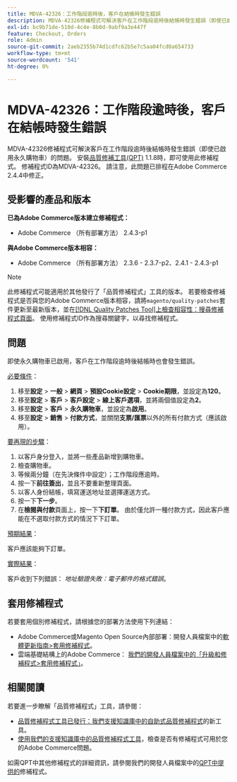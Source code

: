 ```yaml
---
title: MDVA-42326：工作階段逾時後，客戶在結帳時發生錯誤
description: MDVA-42326修補程式可解決客戶在工作階段逾時後結帳時發生錯誤（即使已啟用永久購物車）的問題。 安裝[Quality Patches Tool (QPT)](/help/announcements/adobe-commerce-announcements/magento-quality-patches-released-new-tool-to-self-serve-quality-patches.md) 1.1.8時，即可使用此修補程式。 修補程式ID為MDVA-42326。 請注意，此問題已排程在Adobe Commerce 2.4.4中修正。
exl-id: bc9b71de-510d-4c4e-8b0d-9abf9a3e447f
feature: Checkout, Orders
role: Admin
source-git-commit: 2aeb2355b74d1cdfc62b5e7c5aa04fcd0a654733
workflow-type: tm+mt
source-wordcount: '541'
ht-degree: 0%

---
```


# MDVA-42326：工作階段逾時後，客戶在結帳時發生錯誤

MDVA-42326修補程式可解決客戶在工作階段逾時後結帳時發生錯誤（即使已啟用永久購物車）的問題。 安裝[品質修補工具(QPT)](/help/announcements/adobe-commerce-announcements/magento-quality-patches-released-new-tool-to-self-serve-quality-patches.md) 1.1.8時，即可使用此修補程式。 修補程式ID為MDVA-42326。 請注意，此問題已排程在Adobe Commerce 2.4.4中修正。

## 受影響的產品和版本

**已為Adobe Commerce版本建立修補程式：**

* Adobe Commerce （所有部署方法） 2.4.3-p1

**與Adobe Commerce版本相容：**

* Adobe Commerce （所有部署方法） 2.3.6 - 2.3.7-p2、2.4.1 - 2.4.3-p1

>[!NOTE]
>
>此修補程式可能適用於其他發行了「品質修補程式」工具的版本。 若要檢查修補程式是否與您的Adobe Commerce版本相容，請將`magento/quality-patches`套件更新至最新版本，並在[[!DNL Quality Patches Tool]上檢查相容性：搜尋修補程式頁面](https://experienceleague.adobe.com/tools/commerce-quality-patches/index.html?lang=zh-Hant)。 使用修補程式ID作為搜尋關鍵字，以尋找修補程式。

## 問題

即使永久購物車已啟用，客戶在工作階段逾時後結帳時也會發生錯誤。

<u>必要條件</u>：

1. 移至&#x200B;**設定** > **一般** > **網頁** > **預設Cookie設定** > **Cookie期限**，並設定為&#x200B;**120**。
1. 移至&#x200B;**設定** > **客戶** > **客戶設定** > **線上客戶選項**，並將兩個值設定為&#x200B;**2**。
1. 移至&#x200B;**設定** > **客戶** > **永久購物車**，並設定為&#x200B;**啟用**。
1. 移至&#x200B;**設定** > **銷售** > **付款方式**，並關閉&#x200B;**支票/匯票**&#x200B;以外的所有付款方式（應該啟用）。

<u>要再現的步驟</u>：

1. 以客戶身分登入，並將一些產品新增到購物車。
1. 檢查購物車。
1. 等候兩分鐘（在先決條件中設定）；工作階段應逾時。
1. 按一下&#x200B;**前往簽出**，並且不要重新整理頁面。
1. 以客人身份結帳，填寫運送地址並選擇運送方式。
1. 按一下&#x200B;**下一步**。
1. 在&#x200B;**檢閱與付款**&#x200B;頁面上，按一下&#x200B;**下訂單**。 由於僅允許一種付款方式，因此客戶應能在不選取付款方式的情況下下訂單。

<u>預期結果</u>：

客戶應該能夠下訂單。

<u>實際結果</u>：

客戶收到下列錯誤： *地址驗證失敗：電子郵件的格式錯誤*。

## 套用修補程式

若要套用個別修補程式，請根據您的部署方法使用下列連結：

* Adobe Commerce或Magento Open Source內部部署：開發人員檔案中的[軟體更新指南>套用修補程式](https://experienceleague.adobe.com/zh-hant/docs/commerce-operations/tools/quality-patches-tool/usage)。
* 雲端基礎結構上的Adobe Commerce： [我們的開發人員檔案中的「升級和修補程式>套用修補程式」](https://experienceleague.adobe.com/zh-hant/docs/commerce-cloud-service/user-guide/develop/upgrade/apply-patches)。

## 相關閱讀

若要進一步瞭解「品質修補程式」工具，請參閱：

* [品質修補程式工具已發行：我們支援知識庫中的自助式品質修補程式](/help/announcements/adobe-commerce-announcements/magento-quality-patches-released-new-tool-to-self-serve-quality-patches.md)的新工具。
* [使用我們的支援知識庫中的品質修補程式工具](/help/support-tools/patches-available-in-qpt-tool/check-patch-for-magento-issue-with-magento-quality-patches.md)，檢查是否有修補程式可用於您的Adobe Commerce問題。

如需QPT中其他修補程式的詳細資訊，請參閱我們的開發人員檔案中的[QPT中提供的](https://experienceleague.adobe.com/tools/commerce-quality-patches/index.html?lang=zh-Hant)修補程式。
